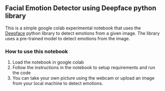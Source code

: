 ## Facial Emotion Detector using Deepface python library

This is a simple google colab experimental notebook that uses the [Deepface](https://pypi.org/project/deepface/) python library to detect emotions from a given image. The library uses a pre-trained model to detect emotions from the image.

### How to use this notebook

1. Load the notebook in google colab
2. Follow the instructions in the notebook to setup requirements and run the code
3. You can take your own picture using the webcam or upload an image from your local machine to detect emotions.
